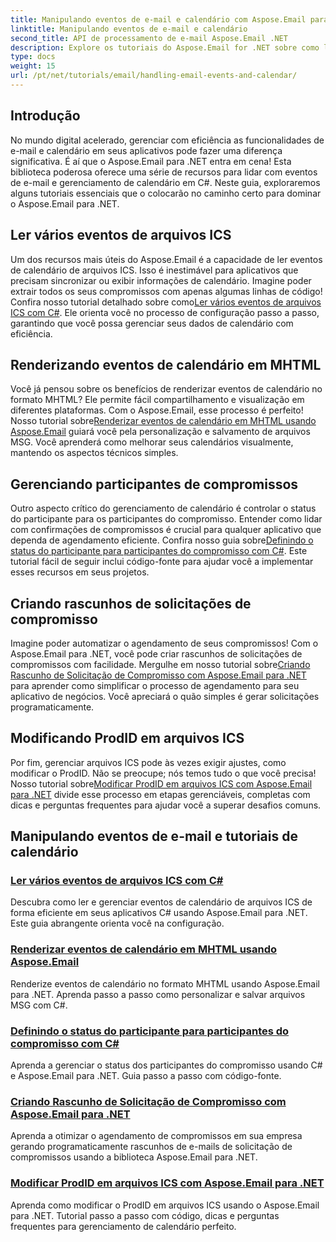 ```yaml
---
title: Manipulando eventos de e-mail e calendário com Aspose.Email para .NET
linktitle: Manipulando eventos de e-mail e calendário
second_title: API de processamento de e-mail Aspose.Email .NET
description: Explore os tutoriais do Aspose.Email for .NET sobre como lidar com eventos de e-mail e gerenciamento de calendário. Aprenda técnicas para aprimorar seus aplicativos C# de forma eficiente.
type: docs
weight: 15
url: /pt/net/tutorials/email/handling-email-events-and-calendar/
---
```

## Introdução

No mundo digital acelerado, gerenciar com eficiência as funcionalidades de e-mail e calendário em seus aplicativos pode fazer uma diferença significativa. É aí que o Aspose.Email para .NET entra em cena! Esta biblioteca poderosa oferece uma série de recursos para lidar com eventos de e-mail e gerenciamento de calendário em C#. Neste guia, exploraremos alguns tutoriais essenciais que o colocarão no caminho certo para dominar o Aspose.Email para .NET.

## Ler vários eventos de arquivos ICS

Um dos recursos mais úteis do Aspose.Email é a capacidade de ler eventos de calendário de arquivos ICS. Isso é inestimável para aplicativos que precisam sincronizar ou exibir informações de calendário. Imagine poder extrair todos os seus compromissos com apenas algumas linhas de código! Confira nosso tutorial detalhado sobre como[Ler vários eventos de arquivos ICS com C#](./read-multiple-events-from-ics-files-with-csharp/). Ele orienta você no processo de configuração passo a passo, garantindo que você possa gerenciar seus dados de calendário com eficiência. 

## Renderizando eventos de calendário em MHTML 

 Você já pensou sobre os benefícios de renderizar eventos de calendário no formato MHTML? Ele permite fácil compartilhamento e visualização em diferentes plataformas. Com o Aspose.Email, esse processo é perfeito! Nosso tutorial sobre[Renderizar eventos de calendário em MHTML usando Aspose.Email](./render-calendar-events-in-mhtml/) guiará você pela personalização e salvamento de arquivos MSG. Você aprenderá como melhorar seus calendários visualmente, mantendo os aspectos técnicos simples.

## Gerenciando participantes de compromissos

Outro aspecto crítico do gerenciamento de calendário é controlar o status do participante para os participantes do compromisso. Entender como lidar com confirmações de compromissos é crucial para qualquer aplicativo que dependa de agendamento eficiente. Confira nosso guia sobre[Definindo o status do participante para participantes do compromisso com C#](./setting-participant-status-for-appointment-attendees/). Este tutorial fácil de seguir inclui código-fonte para ajudar você a implementar esses recursos em seus projetos.

## Criando rascunhos de solicitações de compromisso 

 Imagine poder automatizar o agendamento de seus compromissos! Com o Aspose.Email para .NET, você pode criar rascunhos de solicitações de compromissos com facilidade. Mergulhe em nosso tutorial sobre[Criando Rascunho de Solicitação de Compromisso com Aspose.Email para .NET](./creating-draft-appointment-request/) para aprender como simplificar o processo de agendamento para seu aplicativo de negócios. Você apreciará o quão simples é gerar solicitações programaticamente.

## Modificando ProdID em arquivos ICS 

Por fim, gerenciar arquivos ICS pode às vezes exigir ajustes, como modificar o ProdID. Não se preocupe; nós temos tudo o que você precisa! Nosso tutorial sobre[Modificar ProdID em arquivos ICS com Aspose.Email para .NET](./modify-prodid-in-ics-files/) divide esse processo em etapas gerenciáveis, completas com dicas e perguntas frequentes para ajudar você a superar desafios comuns.

## Manipulando eventos de e-mail e tutoriais de calendário
### [Ler vários eventos de arquivos ICS com C#](./read-multiple-events-from-ics-files-with-csharp/)
Descubra como ler e gerenciar eventos de calendário de arquivos ICS de forma eficiente em seus aplicativos C# usando Aspose.Email para .NET. Este guia abrangente orienta você na configuração.
### [Renderizar eventos de calendário em MHTML usando Aspose.Email](./render-calendar-events-in-mhtml/)
Renderize eventos de calendário no formato MHTML usando Aspose.Email para .NET. Aprenda passo a passo como personalizar e salvar arquivos MSG com C#.
### [Definindo o status do participante para participantes do compromisso com C#](./setting-participant-status-for-appointment-attendees/)
Aprenda a gerenciar o status dos participantes do compromisso usando C# e Aspose.Email para .NET. Guia passo a passo com código-fonte.
### [Criando Rascunho de Solicitação de Compromisso com Aspose.Email para .NET](./creating-draft-appointment-request/)
Aprenda a otimizar o agendamento de compromissos em sua empresa gerando programaticamente rascunhos de e-mails de solicitação de compromissos usando a biblioteca Aspose.Email para .NET.
### [Modificar ProdID em arquivos ICS com Aspose.Email para .NET](./modify-prodid-in-ics-files/)
Aprenda como modificar o ProdID em arquivos ICS usando o Aspose.Email para .NET. Tutorial passo a passo com código, dicas e perguntas frequentes para gerenciamento de calendário perfeito.
